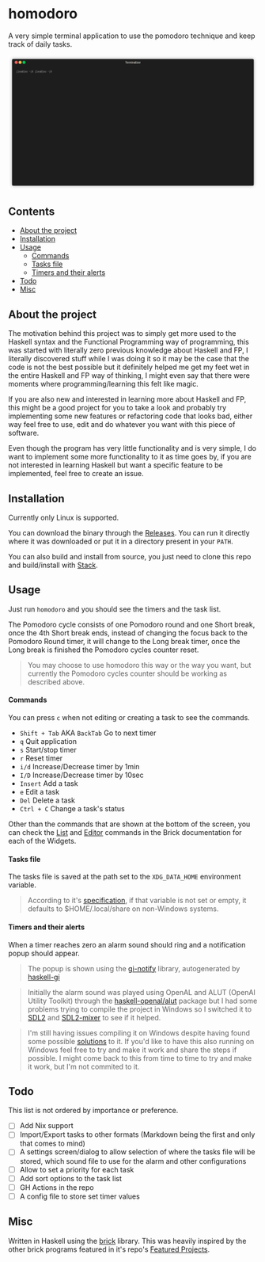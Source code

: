 # homodoro
A very simple terminal application to use the pomodoro technique and keep track of daily tasks.

<p align="center">
  <img alt="example usage of homodoro" src="./media/homodoro.gif">
</p>

## Contents
- [About the project](#about-the-project)
- [Installation](#installation)
- [Usage](#usage)
  - [Commands](#commands)
  - [Tasks file](#tasks-file)
  - [Timers and their alerts](#timers-and-their-alerts)
- [Todo](#todo)
- [Misc](#misc)

## About the project
The motivation behind this project was to simply get more used to the Haskell syntax and the Functional Programming way of programming, this was started with literally zero previous knowledge about Haskell and FP, I literally discovered stuff while I was doing it so it may be the case that the code is not the best possible but it definitely helped me get my feet wet in the entire Haskell and FP way of thinking, I might even say that there were moments where programming/learning this felt like magic.

If you are also new and interested in learning more about Haskell and FP, this might be a good project for you to take a look and probably try implementing some new features or refactoring code that looks bad, either way feel free to use, edit and do whatever you want with this piece of software.

Even though the program has very little functionality and is very simple, I do want to implement some more functionality to it as time goes by, if you are not interested in learning Haskell but want a specific feature to be implemented, feel free to create an issue.

## Installation
Currently only Linux is supported.

You can download the binary through the [Releases](https://github.com/c0nradLC/homodoro/releases). You can run it directly where it was downloaded or put it in a directory present in your `PATH`.

You can also build and install from source, you just need to clone this repo and build/install with [Stack](https://docs.haskellstack.org/en/stable/).

## Usage
Just run `homodoro` and you should see the timers and the task list.

The Pomodoro cycle consists of one Pomodoro round and one Short break, once the 4th Short break ends, instead of changing the focus back to the Pomodoro Round timer, it will change to the Long break timer, once the Long break is finished the Pomodoro cycles counter reset.
> You may choose to use homodoro this way or the way you want, but currently the Pomodoro cycles counter should be working as described above.

#### Commands
You can press `c` when not editing or creating a task to see the commands.

- `Shift + Tab` AKA `BackTab` Go to next timer
- `q` Quit application
- `s` Start/stop timer
- `r` Reset timer
- `i/d` Increase/Decrease timer by 1min
- `I/D` Increase/Decrease timer by 10sec
- `Insert` Add a task
- `e` Edit a task
- `Del` Delete a task
- `Ctrl + C` Change a task's status

Other than the commands that are shown at the bottom of the screen, you can check the [List](https://hackage.haskell.org/package/brick-2.3.1/docs/Brick-Widgets-List.html#g:3) and [Editor](https://hackage.haskell.org/package/brick-2.3.1/docs/Brick-Widgets-Edit.html) commands in the Brick documentation for each of the Widgets.

#### Tasks file
The tasks file is saved at the path set to the `XDG_DATA_HOME` environment variable.
> According to it's [specification](https://specifications.freedesktop.org/basedir-spec/basedir-spec-latest.html), if that variable is not set or empty, it defaults to $HOME/.local/share on non-Windows systems.

#### Timers and their alerts
When a timer reaches zero an alarm sound should ring and a notification popup should appear.
  
> The popup is shown using the [gi-notify](https://hackage.haskell.org/package/gi-notify) library, autogenerated by [haskell-gi](https://github.com/haskell-gi/haskell-gi)
  
> Initially the alarm sound was played using OpenAL and ALUT (OpenAl Utility Toolkit) through the [haskell-openal/alut](https://github.com/haskell-openal/ALUT) package but I had some problems trying to compile the project in Windows so I switched it to [SDL2](https://hackage.haskell.org/package/sdl2) and [SDL2-mixer](https://hackage.haskell.org/package/sdl2-mixer) to see if it helped.

>  I'm still having issues compiling it on Windows despite having found some possible [solutions](https://github.com/haskell-game/sdl2/issues/277#issuecomment-1339145721) to it. If you'd like to have this also running on Windows feel free to try and make it work and share the steps if possible. I might come back to this from time to time to try and make it work, but I'm not commited to it.

## Todo
This list is not ordered by importance or preference.

- [ ] Add Nix support
- [ ] Import/Export tasks to other formats (Markdown being the first and only that comes to mind)
- [ ] A settings screen/dialog to allow selection of where the tasks file will be stored, which sound file to use for the alarm and other configurations
- [ ] Allow to set a priority for each task
- [ ] Add sort options to the task list
- [ ] GH Actions in the repo
- [ ] A config file to store set timer values

## Misc
Written in Haskell using the [brick](https://github.com/jtdaugherty/brick) library. This was heavily inspired by the other brick programs featured in it's repo's [Featured Projects](https://github.com/jtdaugherty/brick#Featured-Projects).

